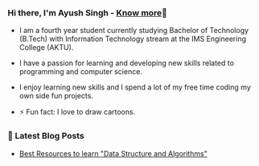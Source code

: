 ### Hi there, I'm Ayush Singh - [Know more](https://portfolioayush.herokuapp.com/)👋


- I am a fourth year student currently studying Bachelor of Technology (B.Tech) with Information Technology stream at the IMS Engineering College (AKTU).

- I have a passion for learning and developing new skills related to programming and computer science.

- I enjoy learning new skills and I spend a lot of my free time coding my own side fun projects.

- ⚡ Fun fact: I love to draw cartoons.



### 📕 Latest Blog Posts

<!-- BLOG-POST-LIST:START -->
- [Best Resources to learn "Data Structure and Algorithms"](https://portfolioayush.herokuapp.com/blog/best-resources-data-structure-and-algorithm/)
<!-- BLOG-POST-LIST:END -->
